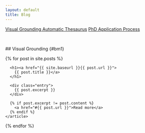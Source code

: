 ```yaml
---
layout: default
title: Blog
---
```


<a role="button" href="#bm1" class="btn btn-primary btn-md">Visual Grounding </a>
<a role="button" href="#bm2" class="btn btn-primary btn-md">Automatic Thesaurus</a>
<a role="button" href="#bm3" class="btn btn-primary btn-md">PhD Application Process</a>

<p>&nbsp;</p>
## Visual Grounding {#bm1}
<p></p>

<div class="posts">
  {% for post in site.posts %}
    <article class="post">

      <h1><a href="{{ site.baseurl }}{{ post.url }}">
        {{ post.title }}</a>
      </h1>

      <div class="entry">
        {{ post.excerpt }}
      </div>
      
      {% if post.excerpt != post.content %}
        <a href="#{{ post.url }}">Read more</a>
      {% endif %}
    </article>
  {% endfor %}
</div>

